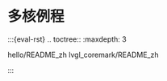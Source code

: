 # 多核例程

:::{eval-rst}
.. toctree::
   :maxdepth: 3

   hello/README_zh
   lvgl_coremark/README_zh

:::
